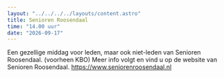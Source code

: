 ```yaml
---
layout: "../../../../layouts/content.astro"
title: Senioren Roosendaal
time: "14.00 uur"
date: "2026-09-17"
---
```


Een gezellige middag voor leden, maar ook niet-leden van Senioren Roosendaal. (voorheen KBO)
Meer info volgt en vind u op de website van Senioren Roosendaal.
https://www.seniorenroosendaal.nl
